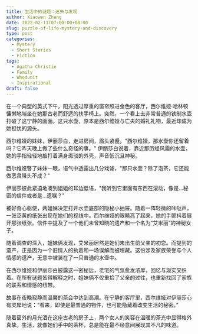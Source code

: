 ```yaml
---
title: 生活中的谜题：迷失与发现
author: Xiaowen Zhang
date: 2022-02-11T07:00:00+08:00
slug: puzzle-of-life-mystery-and-discovery
type: post
categories:
  - Mystery
  - Short Stories
  - Fiction
tags:
  - Agatha Christie
  - Family
  - Whodunit
  - Inspirational
draft: false
---
```


在一个典型的英式下午，阳光透过厚重的窗帘照进金色的客厅，西尔维娅·哈林顿慵懒地端坐在她那古老而舒适的扶手椅上。突然，一个看上去非常普通的铁制水壶打破了这宁静的画面。这只水壶，原本是西尔维娅与亡夫的婚礼礼物，最近却成为她担忧的源头。

西尔维娅的妹妹，伊丽莎白，走进房间，眉头紧蹙。"西尔维娅，那水壶你还留着吗？它昨天晚上做了些什么奇怪的事。" 伊丽莎白说着，靠近那历经风霜的水壶，她的手指轻轻地敲打着满身斑驳的外壳，声音低沉且神秘。

西尔维娅瞥了妹妹一眼，语气中透露出几分戏谑，"那只水壶？除了泡茶，它还能做恶灵降头不成？"

伊丽莎彼此紧迫地凑到姐姐的耳边低语，"我听到它里面有东西在滚动，像是...秘密的信件或者是...遗嘱？" 

被好奇心驱使，两姐妹决定打开水壶底部的隐秘小抽屉。随着一阵轻微的咔哒声，一张泛黄的纸张出现在她们的视线中。西尔维娅的眼睛亮了起来，她的手颤抖着展开那张纸张。信件中提及了一个他们未曾知晓的遗产和一个名为“艾米丽”的神秘女子。

随着调查的深入，姐妹俩发现，艾米丽居然是她们未出生前父亲的初恋。而提到的遗产，正是因为一个旧情人的执着和一场误解而被埋藏。这份涉及家族荣誉与个人情感的遗产，无意中被装在了一只普通的水壶中。

在西尔维娅和伊丽莎白披露这一密秘后，老宅的气氛愈发浓厚，回忆与现实交织着。在所有谜题皆得解释之时，姐妹俩不仅重拾了父亲的过往，也重新找回了家族的联系和情感的纽带。

故事在夜晚寂静而温馨的茶会中达到高潮。在宁静的客厅里，西尔维娅对伊丽莎心有灵犀地说：“看来，即使是最普通的物件，也可能隐藏着改变生活的秘密。”

随着窗外的月光洒在这座古老的房子上，两个女人的笑容在温暖的茶光中显得格外真挚。生活，就像她们手中的茶杯，总是能在最不经意间展现其不凡的味道。